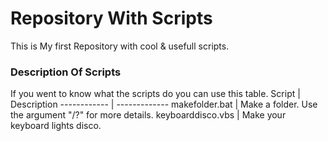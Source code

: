 # Repository With Scripts
 This is My first Repository with cool & usefull scripts.
 ### Description Of Scripts
 If you went to know what the scripts do you can use this table.
 Script | Description
------------ | -------------
makefolder.bat | Make a folder. Use the argument "/?" for more details.
keyboarddisco.vbs | Make your keyboard lights disco.